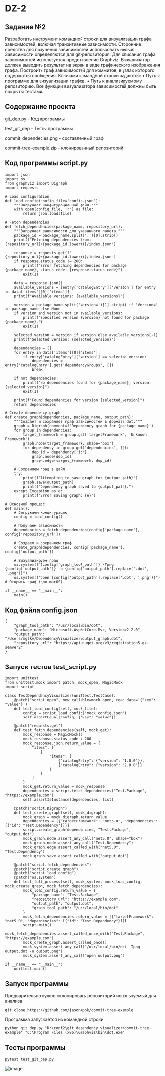 # DZ-2

## Задание №2
Разработать инструмент командной строки для визуализации графа
зависимостей, включая транзитивные зависимости. Сторонние средства для
получения зависимостей использовать нельзя.
Зависимости определяются для git-репозитория. Для описания графа
зависимостей используется представление Graphviz. Визуализатор должен
выводить результат на экран в виде графического изображения графа.
Построить граф зависимостей для коммитов, в узлах которого содержатся
сообщения.
Ключами командной строки задаются:
• Путь к программе для визуализации графов.
• Путь к анализируемому репозиторию.
Все функции визуализатора зависимостей должны быть покрыты тестами.

## Содержание проекта


git_dep.py - Код программы

test_git_dep - Тесты программы

commit_dependecies.png - составленный граф

commit-tree-example.zip - клонированный репозиторий

## Код программы script.py
```
import json
import os
from graphviz import Digraph
import requests

# Load configuration
def load_config(config_file='config.json'):
    """Загружает конфигурационный файл.""" 
    with open(config_file, 'r') as file:
        return json.load(file)

# Fetch dependencies
def fetch_dependencies(package_name, repository_url):
    """Загружает зависимости для указанного пакета."""
    package_id = package_name.split(',')[0].strip()
    print(f"Fetching dependencies from: {repository_url}/{package_id.lower()}/index.json")
    
    response = requests.get(f"{repository_url}/{package_id.lower()}/index.json")
    if response.status_code != 200:
        print(f"Error fetching dependencies for package {package_name}, status code: {response.status_code}")
        exit(1)
    
    data = response.json()
    available_versions = [entry['catalogEntry']['version'] for entry in data['items'][0]['items']]
    print(f"Available versions: {available_versions}")
    
    version = package_name.split('Version=')[1].strip() if 'Version=' in package_name else None
    if version and version not in available_versions:
        print(f"Specified version {version} not found for package {package_name}.")
        exit(1)

    selected_version = version if version else available_versions[-1]
    print(f"Selected version: {selected_version}")
    
    dependencies = []
    for entry in data['items'][0]['items']:
        if entry['catalogEntry']['version'] == selected_version:
            dependencies = entry['catalogEntry'].get('dependencyGroups', [])
            break

    if not dependencies:
        print(f"No dependencies found for {package_name}, version: {selected_version}")
        exit(1)

    print(f"Found dependencies for version {selected_version}")
    return dependencies

# Create dependency graph
def create_graph(dependencies, package_name, output_path):
    """Создает и сохраняет граф зависимостей в формате dot."""
    graph = Digraph(comment=f'Dependency graph for {package_name}')
    for group in dependencies:
        target_framework = group.get('targetFramework', 'Unknown Framework')
        graph.node(target_framework, shape='box')
        for dependency in group.get('dependencies', []):
            dep_id = dependency['id']
            graph.node(dep_id)
            graph.edge(target_framework, dep_id)

    # Сохраняем граф в файл
    try:
        print(f"Attempting to save graph to: {output_path}")
        graph.save(output_path)
        print(f"Dependency graph saved to {output_path}.")
    except Exception as e:
        print(f"Error saving graph: {e}")

# Основной процесс
def main():
    # Загружаем конфигурацию
    config = load_config()
    
    # Получаем зависимости
    dependencies = fetch_dependencies(config['package_name'], config['repository_url'])

    # Создаем и сохраняем граф
    create_graph(dependencies, config['package_name'], config['output_path'])

    # Визуализируем граф
    os.system(f"{config['graph_tool_path']} -Tpng {config['output_path']} -o {config['output_path'].replace('.dot', '.png')}")
    os.system(f"open {config['output_path'].replace('.dot', '.png')}")  # Открыть граф (для macOS)
    
if __name__ == "__main__":
    main()
```

## Код файла config.json
```
{
    "graph_tool_path": "/usr/local/bin/dot",
    "package_name": "Microsoft.AspNetCore.Mvc, Version=2.2.0",
    "output_path": "/Users/mglkv/DependencyVisualizer/output_graph.dot",
    "repository_url": "https://api.nuget.org/v3/registration5-gz-semver2"
}

```


## Запуск тестов test_script.py
```
import unittest
from unittest.mock import patch, mock_open, MagicMock
import script

class TestDependencyVisualizer(unittest.TestCase):
    @patch("script.open", new_callable=mock_open, read_data='{"key": "value"}')
    def test_load_config(self, mock_file):
        config = script.load_config("mock_config.json")
        self.assertEqual(config, {"key": "value"})

    @patch("requests.get")
    def test_fetch_dependencies(self, mock_get):
        mock_response = MagicMock()
        mock_response.status_code = 200
        mock_response.json.return_value = {
            "items": [
                {
                    "items": [
                        {"catalogEntry": {"version": "1.0.0"}},
                        {"catalogEntry": {"version": "2.0.0"}}
                    ]
                }
            ]
        }
        mock_get.return_value = mock_response
        dependencies = script.fetch_dependencies("Test.Package", "https://example.com")
        self.assertIsInstance(dependencies, list)

    @patch("script.Digraph")
    def test_create_graph(self, mock_digraph):
        mock_graph = mock_digraph.return_value
        dependencies = [{"targetFramework": "net5.0", "dependencies": [{"id": "Test.Dependency"}]}]
        script.create_graph(dependencies, "Test.Package", "output.dot")
        mock_graph.node.assert_any_call("net5.0", shape="box")
        mock_graph.node.assert_any_call("Test.Dependency")
        mock_graph.edge.assert_called_with("net5.0", "Test.Dependency")
        mock_graph.save.assert_called_with("output.dot")

    @patch("script.fetch_dependencies")
    @patch("script.create_graph")
    @patch("script.load_config")
    @patch("os.system")
    def test_full_process(self, mock_system, mock_load_config, mock_create_graph, mock_fetch_dependencies):
        mock_load_config.return_value = {
            "package_name": "Test.Package",
            "repository_url": "https://example.com",
            "output_path": "output.dot",
            "graph_tool_path": "/usr/local/bin/dot"
        }
        mock_fetch_dependencies.return_value = [{"targetFramework": "net5.0", "dependencies": [{"id": "Test.Dependency"}]}]
        script.main()
        mock_fetch_dependencies.assert_called_once_with("Test.Package", "https://example.com")
        mock_create_graph.assert_called_once()
        mock_system.assert_any_call("/usr/local/bin/dot -Tpng output.dot -o output.png")
        mock_system.assert_any_call("open output.png")

if __name__ == "__main__":
    unittest.main()

```

## Запуск программы

Предварительно нужно склонировать репозиторий используемый для анализа

``` git clone https://github.com/jason4pok/commit-tree-example ```

Программа запускается из командной строки

``` python git_dep.py "D:\conf2\git_dependency_visualizer\commit-tree-example" "C:\Program Files (x86)\Graphviz\bin\dot.exe" ```

## Тесты программы

``` pytest test_git_dep.py ```

![image](https://github.com/user-attachments/assets/277812d0-93a0-40e0-b3fb-a31dabf5d236)
